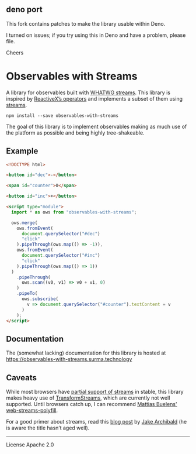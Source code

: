 ## deno port

This fork contains patches to make the library usable within Deno.

I turned on issues; if you try using this in Deno and have a problem, please file.

Cheers

# Observables with Streams

A library for observables built with [WHATWG streams](https://streams.spec.whatwg.org). This library is inspired by [ReactiveX’s operators](http://reactivex.io/documentation/operators.html) and implements a subset of them using [streams](https://streams.spec.whatwg.org).

```
npm install --save observables-with-streams
```

The goal of this library is to implement observables making as much use of the platform as possible and being highly tree-shakeable.

## Example

```html
<!DOCTYPE html>

<button id="dec">-</button>

<span id="counter">0</span>

<button id="inc">+</button>

<script type="module">
  import * as ows from "observables-with-streams";

  ows.merge(
    ows.fromEvent(
      document.querySelector("#dec")
      "click"
    ).pipeThrough(ows.map(() => -1)),
    ows.fromEvent(
      document.querySelector("#inc")
      "click"
    ).pipeThrough(ows.map(() => 1))
  )
    .pipeThrough(
      ows.scan((v0, v1) => v0 + v1, 0)
    )
    .pipeTo(
      ows.subscribe(
        v => document.querySelector("#counter").textContent = v
      )
    );
</script>
```

## Documentation

The (somewhat lacking) documentation for this library is hosted at https://observables-with-streams.surma.technology

## Caveats

While most browsers have [partial support of streams](https://caniuse.com/#feat=streams) in stable, this library makes heavy use of [TransformStreams](https://streams.spec.whatwg.org/#ts-model), which are currently not well supported. Until browsers catch up, I can recommend [Mattias Buelens'](https://twitter.com/MattiasBuelens) [web-streams-polyfill](https://npm.im/web-streams-polyfill).

For a good primer about streams, read this [blog post](https://jakearchibald.com/2016/streams-ftw/) by [Jake Archibald](https://twitter.com/jaffathecake/) (he is aware the title hasn’t aged well).

---

License Apache 2.0
